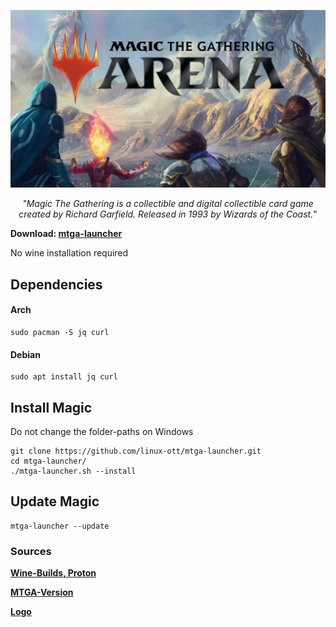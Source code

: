 
![GitHub Logo](res/magic_logo.jpg)

<p align="center"><i>"Magic The Gathering is a collectible and digital collectible card game created by Richard Garfield. Released in 1993 by Wizards of the Coast.</i>"
</p>


**Download: [mtga-launcher](https://github.com/linux-ott/mtga-appimage/releases/tag/mtga-appimage)**

No wine installation required

## Dependencies

#### Arch
```
sudo pacman -S jq curl
```

#### Debian
```
sudo apt install jq curl
```

## Install Magic

Do not change the folder-paths on Windows

```
git clone https://github.com/linux-ott/mtga-launcher.git
cd mtga-launcher/
./mtga-launcher.sh --install
```

## Update Magic
```
mtga-launcher --update 
```


### Sources

**[Wine-Builds, Proton](https://github.com/Kron4ek/Wine-Builds)**

**[MTGA-Version](https://mtgarena.downloads.wizards.com/Live/Windows64/version)**

**[Logo](https://cdn.wccftech.com/wp-content/uploads/2018/09/Magic-the-Gathering-Arena-Art.jpg)**

